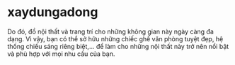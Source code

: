 # xaydungadong
Do đó, đồ nội thất và trang trí cho những không gian này ngày càng đa dạng. Vì vậy, bạn có thể sở hữu những chiếc ghế văn phòng tuyệt đẹp, hệ thống chiếu sáng riêng biệt,… để làm cho những nội thất này trở nên nổi bật và phù hợp với mọi nhu cầu của bạn.
